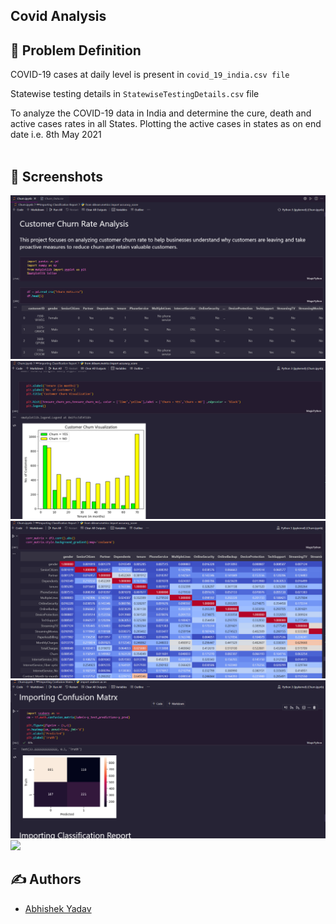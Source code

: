 ## Covid Analysis



## 📌 Problem Definition

COVID-19 cases at daily level is present in `covid_19_india.csv file`

Statewise testing details in `StatewiseTestingDetails.csv` file

To analyze the COVID-19 data in India and determine the cure, death and active cases rates in all States.
Plotting the active cases in states as on end date i.e. 8th May 2021
<br><br>


## 👀 Screenshots

<img src = "/Task1-Customer Churn-Rate-Analysis/images/1.png">
<img src = "/Task1-Customer Churn-Rate-Analysis/images/2.png">
<img src = "/Task1-Customer Churn-Rate-Analysis/images/3.png">
<img src = "/Task1-Customer Churn-Rate-Analysis/images/4.png">
<img src = "/Task1-Customer Churn-Rate-Analysis/images/5.png">

<br>





## ✍️ Authors

- [ Abhishek Yadav ](https://github.com/Abhishekydv097)

<br>
